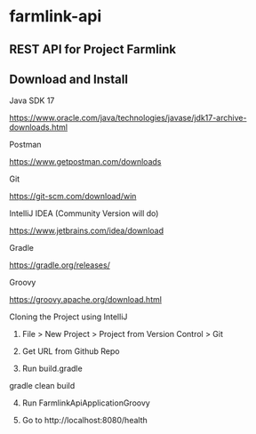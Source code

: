 # farmlink-api
## REST API for Project Farmlink

Download and Install
-----------------------------

Java SDK 17

  https://www.oracle.com/java/technologies/javase/jdk17-archive-downloads.html

Postman

  https://www.getpostman.com/downloads

Git

  https://git-scm.com/download/win

IntelliJ IDEA (Community Version will do)

  https://www.jetbrains.com/idea/download

Gradle

  https://gradle.org/releases/

Groovy

  https://groovy.apache.org/download.html

Cloning the Project using IntelliJ

1. File > New Project > Project from Version Control > Git

2. Get URL from Github Repo

3. Run build.gradle

  gradle clean build

4. Run FarmlinkApiApplicationGroovy

5. Go to http://localhost:8080/health

